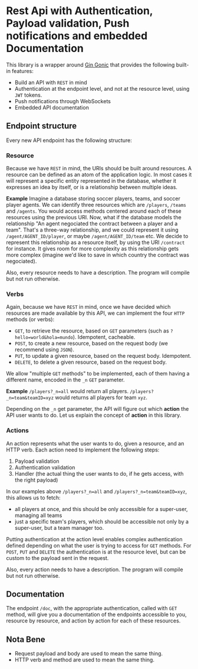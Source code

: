# Rest Api with Authentication, Payload validation, Push notifications and embedded Documentation

This library is a wrapper around [Gin Gonic](https://github.com/gin-gonic/gin) that provides the following built-in features:
* Build an API with `REST` in mind
* Authentication at the endpoint level, and not at the resource level, using `JWT` tokens.
* Push notifications through WebSockets
* Embedded API documentation

## Endpoint structure

Every new API endpoint has the following structure:

### Resource
Because we have `REST` in mind, the URIs should be built around resources. A resource can be defined as an atom of the application logic. In most cases it will represent a specific entity represented in the database, whether it expresses an idea by itself, or is a relationship between multiple ideas.

**Example**
Imagine a database storing soccer players, teams, and soccer player agents. We can identify three resources which are `/players`, `/teams` and `/agents`. You would access methods centered around each of these resources using the previous URI. Now, what if the database models the relationship "An agent negociated the contract between a player and a team". That's a three-way relationship, and we could represent it using `/agent/AGENT_ID/player`, or maybe `/agent/AGENT_ID/team` etc. We decide to represent this relationship as a resource itself, by using the URI `/contract` for instance. It gives room for more complexity as this relationship gets more complex (imagine we'd like to save in which country the contract was negociated).

Also, every resource needs to have a description. The program will compile but not run otherwise.

### Verbs
Again, because we have `REST` in mind, once we have decided which resources are made available by this API, we can implement the four `HTTP` methods (or verbs):

* `GET`, to retrieve the resource, based on `GET` parameters (such as `?hello=world&hola=mundo`). Idempotent, cacheable.
* `POST`, to create a new resource, based on the request body (we recommend using `JSON`).
* `PUT`, to update a given resource, based on the request body. Idempotent.
* `DELETE`, to delete a given resource, based on the request body.

We allow "multiple `GET` methods" to be implemented, each of them having a different name, encoded in the `_n` `GET` parameter.

**Example**
`/players?_n=all` would return all players.
`/players?_n=team&teamID=xyz` would returns all players for team `xyz`.

Depending on the `_n` get parameter, the API will figure out which **action** the API user wants to do. Let us explain the concept of **action** in this library.

### Actions
An action represents what the user wants to do, given a resource, and an HTTP verb. Each action need to implement the following steps:
1. Payload validation
2. Authentication validation
3. Handler (the actual thing the user wants to do, if he gets access, with the right payload)

In our examples above `/players?_n=all` and `/players?_n=team&teamID=xyz`, this allows us to fetch:
* all players at once, and this should be only accessible for a super-user, managing all teams
* just a specific team's players, which should be accessible not only by a super-user, but a team manager too.

Putting authentication at the action level enables complex authentication defined depending on what the user is trying to access for `GET` methods. For `POST`, `PUT` and `DELETE` the authentication is at the resource level, but can be custom to the payload sent in the request.

Also, every action needs to have a description. The program will compile but not run otherwise.

## Documentation

The endpoint `/doc`, with the appropriate authentication, called with `GET` method, will give you a documentation of the endpoints accessible to you, resource by resource, and action by action for each of these resources.


## Nota Bene

* Request payload and body are used to mean the same thing.
* HTTP verb and method are used to mean the same thing.
